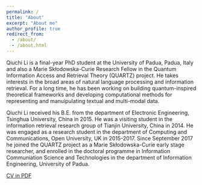 ```yaml
---
permalink: /
title: "About"
excerpt: "About me"
author_profile: true
redirect_from: 
  - /about/
  - /about.html
---
```


Qiuchi Li is a final-year PhD student at the University of Padua, Padua, Italy and also a Marie Skłodowska-Curie Research Fellow in the Quantum Information Access and Retrieval Theory (QUARTZ) project. He takes interests in the broad areas of natural language processing and information retrieval. For a long time, he has been working on building quantum-inspired theoretical frameworks and developing computational methods for representing and manuipulating textual and multi-modal data. 

Qiuchi Li received his B.E. from the department of Electronic Engineering, Tsinghua University, China in 2015. He was a visiting student in the information retrieval research group of Tianjin University, China in 2014. He was engaged as a research student in the department of Computing and Communications, Open University, UK in 2015-2017. Since September 2017 he joined the QUARTZ project as a Marie Skłodowska-Curie early stage researcher, and enrolled in the doctoral programme in Information Communiation Science and Technologies in the department of Information Engineering, University of Padua.

[CV in PDF](https://qiuchili.github.io/files/cv.pdf)
